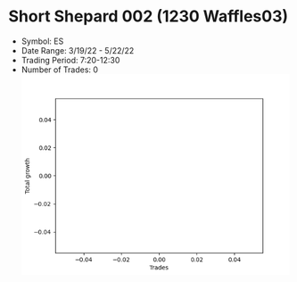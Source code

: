 # Short Shepard 002 (1230 Waffles03) 
- Symbol: ES
- Date Range: 3/19/22 - 5/22/22
- Trading Period: 7:20-12:30
- Number of Trades: 0
![Plot](ShortShepard002(1230Waffles03)ES.png)


































